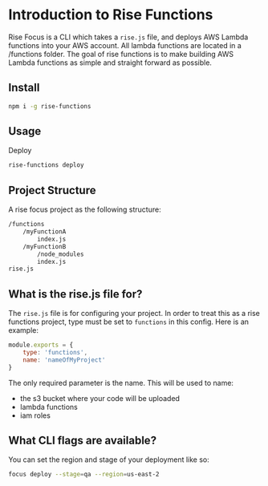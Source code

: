 # Introduction to Rise Functions

Rise Focus is a CLI which takes a `rise.js` file, and deploys AWS Lambda functions into your AWS account. All lambda functions are located in a /functions folder. The goal of rise functions is to make building AWS Lambda functions as simple and straight forward as possible.

## Install

```bash
npm i -g rise-functions
```

## Usage

Deploy

```bash
rise-functions deploy
```

## Project Structure

A rise focus project as the following structure:

```bash
/functions
    /myFunctionA
        index.js
    /myFunctionB
        /node_modules
        index.js
rise.js
```

## What is the rise.js file for?

The `rise.js` file is for configuring your project. In order to treat this as a rise functions project, type must be set to `functions` in this config. Here is an example:

```js
module.exports = {
    type: 'functions',
    name: 'nameOfMyProject'
}
```

The only required parameter is the name. This will be used to name:

-   the s3 bucket where your code will be uploaded
-   lambda functions
-   iam roles

## What CLI flags are available?

You can set the region and stage of your deployment like so:

```bash
focus deploy --stage=qa --region=us-east-2
```
